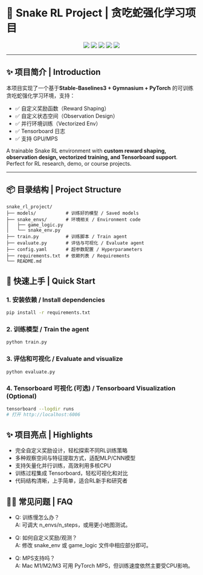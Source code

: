 # 🐍 Snake RL Project | 贪吃蛇强化学习项目

<div align="center">
<img src="https://img.shields.io/badge/Python-3.9+-3776AB?style=flat-square&logo=python&logoColor=white"/>
<img src="https://img.shields.io/badge/Stable--Baselines3-2.0+-green?style=flat-square"/>
<img src="https://img.shields.io/badge/PyTorch-2.0+-ee4c2c?style=flat-square&logo=pytorch&logoColor=white"/>
<img src="https://img.shields.io/badge/Gymnasium-1.1+-yellow?style=flat-square"/>
<img src="https://img.shields.io/badge/Pygame-2.0+-brightgreen?style=flat-square&logo=pygame&logoColor=white"/>
</div>

---

## ✨ 项目简介 | Introduction

本项目实现了一个基于**Stable-Baselines3 + Gymnasium + PyTorch** 的可训练贪吃蛇强化学习环境，支持：
- ✅ 自定义奖励函数（Reward Shaping）
- ✅ 自定义状态空间（Observation Design）
- ✅ 并行环境训练（Vectorized Env）
- ✅ Tensorboard 日志
- ✅ 支持 GPU/MPS

A trainable Snake RL environment with **custom reward shaping, observation design, vectorized training, and Tensorboard support**.  
Perfect for RL research, demo, or course projects.

---

## 📦 目录结构 | Project Structure

```text
snake_rl_project/
├── models/           # 训练好的模型 / Saved models
├── snake_envs/       # 环境相关 / Environment code
│   ├── game_logic.py
│   └── snake_env.py
├── train.py          # 训练脚本 / Train agent
├── evaluate.py       # 评估与可视化 / Evaluate agent
├── config.yaml       # 超参数配置 / Hyperparameters
├── requirements.txt  # 依赖列表 / Requirements
└── README.md
```

## 🚀 快速上手 | Quick Start
### 1. 安装依赖 / Install dependencies
```bash
pip install -r requirements.txt
```

### 2. 训练模型 / Train the agent
```bash
python train.py
```

### 3. 评估和可视化 / Evaluate and visualize
```bash
python evaluate.py
```

### 4. Tensorboard 可视化 (可选) / Tensorboard Visualization (Optional)
```bash
tensorboard --logdir runs
# 打开 http://localhost:6006
```

## ✨ 项目亮点 | Highlights

- 完全自定义奖励设计，轻松探索不同RL训练策略
- 多种观察空间与特征提取方式，适配MLP/CNN模型
- 支持矢量化并行训练，高效利用多核CPU
- 训练过程集成 Tensorboard，轻松可视化和对比
- 代码结构清晰，上手简单，适合RL新手和研究者

## 🙋‍♂️ 常见问题 | FAQ

- Q: 训练慢怎么办？  
  A: 可调大 n_envs/n_steps，或用更小地图测试。

- Q: 如何自定义奖励/观测？  
  A: 修改 snake_env 或 game_logic 文件中相应部分即可。

- Q: MPS支持吗？  
  A: Mac M1/M2/M3 可用 PyTorch MPS，但训练速度依然主要受CPU影响。

